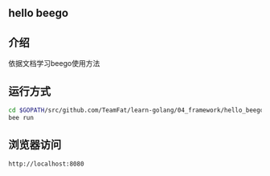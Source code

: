 hello beego
---- 
## 介绍

依据文档学习beego使用方法

## 运行方式
```bash
cd $GOPATH/src/github.com/TeamFat/learn-golang/04_framework/hello_beego
bee run
```
## 浏览器访问   
`http://localhost:8080`




